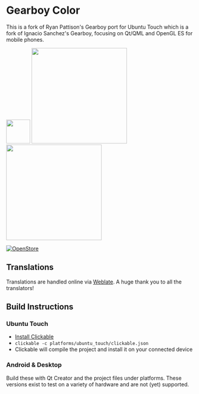 # Gearboy Color

This is a fork of Ryan Pattison's Gearboy port for Ubuntu Touch which is a fork of Ignacio Sanchez's Gearboy, focusing on Qt/QML and OpenGL ES for mobile phones.

<img src="platforms/ubuntu_touch/gearboy.png" width="64">
<img src="platforms/ubuntu_touch/screenshots/landscape.png" width="256">
<img src="platforms/ubuntu_touch/screenshots/portrait.png" height="256">

[![OpenStore](https://open-store.io/badges/en_US.png)](https://open-store.io/app/gearboy.bhdouglass)

## Translations

Translations are handled online via [Weblate](https://translate-ut.org/projects/gearboy/gearboy-color/).
A huge thank you to all the translators!

## Build Instructions

### Ubuntu Touch

- [Install Clickable](http://clickable.bhdouglass.com/en/latest/)
- `clickable -c platforms/ubuntu_touch/clickable.json`
- Clickable will compile the project and install it on your connected device

### Android & Desktop

Build these with Qt Creator and the project files under platforms. These versions exist to test on a variety of hardware and are not (yet) supported.

